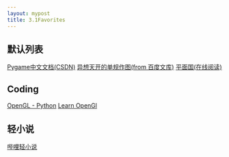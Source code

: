 ```yaml
---
layout: mypost
title: 3.1Favorites
---
```


## 默认列表

[Pygame中文文档(CSDN)](https://blog.csdn.net/Enderman_xiaohei/article/details/87708373)  [异想天开的单规作图(from 百度文库)](https://wenku.baidu.com/view/5b2de79350e2524de5187e79.html?fr=search-1-wk_sea-incomeN)  [平面国(在线阅读)](https://book.ickoo.com.cn/book/15/1152635.html)

## Coding

[OpenGL - Python](https://blog.csdn.net/xufive/article/details/86565130)  [Learn OpenGl](https://learnopengl-cn.github.io/)

## 轻小说

[哔哩轻小说](https://w.linovelib.com/)  
